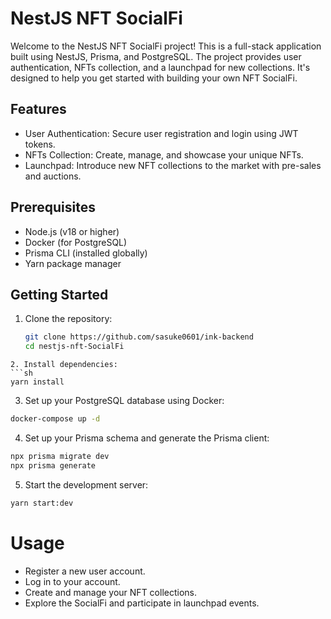 # NestJS NFT SocialFi

Welcome to the NestJS NFT SocialFi project! This is a full-stack application built using NestJS, Prisma, and PostgreSQL. The project provides user authentication, NFTs collection, and a launchpad for new collections. It's designed to help you get started with building your own NFT SocialFi.

## Features

- User Authentication: Secure user registration and login using JWT tokens.
- NFTs Collection: Create, manage, and showcase your unique NFTs.
- Launchpad: Introduce new NFT collections to the market with pre-sales and auctions.

## Prerequisites

- Node.js (v18 or higher)
- Docker (for PostgreSQL)
- Prisma CLI (installed globally)
- Yarn package manager

## Getting Started

1. Clone the repository:

   ```sh
   git clone https://github.com/sasuke0601/ink-backend
   cd nestjs-nft-SocialFi
  ```
2. Install dependencies:
  ```sh
  yarn install
  ```
3. Set up your PostgreSQL database using Docker:
  ```sh
  docker-compose up -d
  ```
4. Set up your Prisma schema and generate the Prisma client:
  ```sh
  npx prisma migrate dev
  npx prisma generate
  ```
5. Start the development server:
```sh
yarn start:dev
```

# Usage
- Register a new user account.
- Log in to your account.
- Create and manage your NFT collections.
- Explore the SocialFi and participate in launchpad events.

